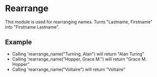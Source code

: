 Rearrange
=========

This module is used for rearranging names.
Turns "Lastname, Firstname" into "Firstname Lastname".

## Example
* Calling 'rearrange_name("Turning, Alan") will return "Alan Turing"
* Calling 'rearrange_name("Hopper, Grace M.") will return "Grace M. Hopper"
* Calling 'rearrange_name("Voltaire") will return "Voltaire"